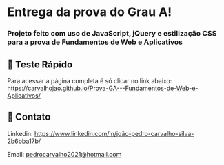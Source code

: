 # Entrega da prova do Grau A!
### Projeto feito com uso de JavaScript, jQuery e estilização CSS para a prova de Fundamentos de Web e Aplicativos
## 🎹 Teste Rápido

Para acessar a página completa é só clicar no link abaixo:
https://carvalhojao.github.io/Prova-GA---Fundamentos-de-Web-e-Aplicativos/

## 📌 Contato

Linkedin: https://www.linkedin.com/in/joão-pedro-carvalho-silva-2b6bba17b/

Email: pedrocarvalho2021@hotmail.com
